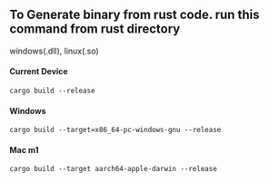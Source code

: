 ## To Generate binary from rust code. run this command from rust directory

windows(.dll), linux(.so)

#### Current Device

```
cargo build --release
```

#### Windows

```
cargo build --target=x86_64-pc-windows-gnu --release
```

#### Mac m1

```
cargo build --target aarch64-apple-darwin --release
```
